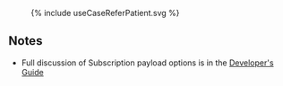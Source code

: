 
<figure>
{% include useCaseReferPatient.svg %}
</figure>

## Notes
* Full discussion of Subscription payload options is in the [Developer's Guide](./devGuide-Subscriptions.html)

